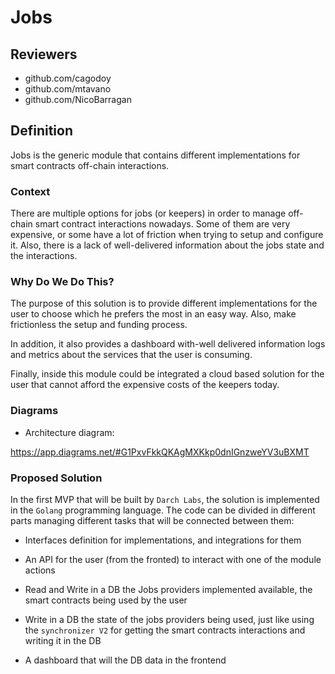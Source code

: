 # Jobs

## Reviewers

- github.com/cagodoy
- github.com/mtavano
- github.com/NicoBarragan

## Definition

Jobs is the generic module that contains different implementations for smart contracts off-chain interactions. 

### Context

There are multiple options for jobs (or keepers) in order to manage off-chain smart contract interactions nowadays. Some of them are very expensive, or some have a lot of friction when trying to setup and configure it. Also, there is a lack of well-delivered information about the jobs state and the interactions.

### Why Do We Do This?

The purpose of this solution is to provide different implementations for the user to choose which he prefers the most in an easy way. Also, make frictionless the setup and funding process.

In addition, it also provides a dashboard with-well delivered information logs and metrics about the services that the user is consuming.

Finally, inside this module could be integrated a cloud based solution for the user that cannot afford the expensive costs of the keepers today.

### Diagrams

* Architecture diagram:

https://app.diagrams.net/#G1PxvFkkQKAgMXKkp0dnIGnzweYV3uBXMT

### Proposed Solution

In the first MVP that will be built by `Darch Labs`, the solution is implemented in the `Golang` programming language.
The code can be divided in different parts managing different tasks that will be connected between them:

* Interfaces definition for implementations, and integrations for them

* An API for the user (from the fronted) to interact with one of the module actions

* Read and Write in a DB the Jobs providers implemented available, the smart contracts being used by the user

* Write in a DB the state of the jobs providers being used, just like using the `synchronizer V2` for getting the smart contracts interactions and writing it in the DB

* A dashboard that will the DB data in the frontend

